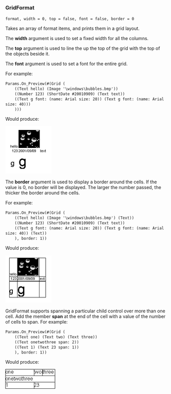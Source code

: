 ### GridFormat

``` suneido
format, width = 0, top = false, font = false, border = 0
```

Takes an array of format items, and prints them in a grid layout.

The **width** argument is used to set a fixed width for all the columns.

The **top** argument is used to line the up the top of the grid with the top of the objects beside it.

The **font** argument is used to set a font for the entire grid.

For example:

``` suneido
Params.On_Preview(#(Grid (
    ((Text hello) (Image '\windows\bubbles.bmp')) 
    ((Number 123) (ShortDate #20010909) (Text text))
    ((Text g font: (name: Arial size: 20)) (Text g font: (name: Arial size: 40)))
    )))
```

Would produce:

![](<../../res/grid.png>)

The **border** argument is used to display a border around the cells.  If
the value is 0, no border will be displayed.  The larger the number passed, the
thicker the border around the cells.

For example:

``` suneido
Params.On_Preview(#(Grid (
    ((Text hello) (Image '\windows\bubbles.bmp') (Text)) 
    ((Number 123) (ShortDate #20010909) (Text text))
    ((Text g font: (name: Arial size: 20)) (Text g font: (name: Arial size: 40)) (Text))
    ), border: 1))
```

Would produce:

![](<../../res/grid2.png>)

GridFormat supports spanning a particular child control over more than one cell.  Add the member **span** at the end of the cell with a value of the number of cells to span. For example:

``` suneido
Params.On_Preview(#(Grid (
    ((Text one) (Text two) (Text three))
    ((Text onetwothree span: 2))
    ((Text 1) (Text 23 span: 1))
    ), border: 1))
```

Would produce:

![](<../../res/gridformatspan.png>)